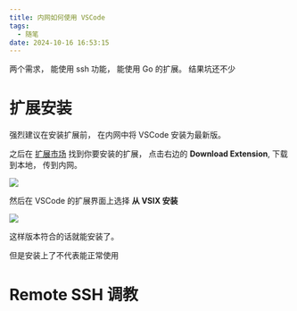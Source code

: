 ```yaml
---
title: 内网如何使用 VSCode
tags:
  - 随笔
date: 2024-10-16 16:53:15
---
```


两个需求， 能使用 ssh 功能， 能使用 Go 的扩展。 结果坑还不少

# 扩展安装

强烈建议在安装扩展前， 在内网中将 VSCode 安装为最新版。

之后在 [扩展市场](https://marketplace.visualstudio.com/vscode) 找到你要安装的扩展， 点击右边的 **Download Extension**, 下载到本地， 传到内网。

![](/images/vscode_extention.png)

然后在 VSCode 的扩展界面上选择 **从 VSIX 安装**

![](/images/vsix.png)

这样版本符合的话就能安装了。

但是安装上了不代表能正常使用

# Remote SSH 调教

